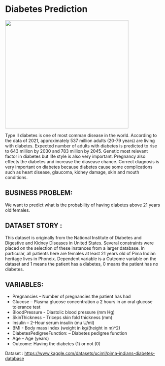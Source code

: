 # Diabetes Prediction

<img src="https://user-images.githubusercontent.com/82174541/216432199-face2803-3f8f-4d56-af2e-2399376fee07.JPG" width=400 height=350px>



Type II diabetes is one of most comman disease in the world. According to the data of 2021, approximately 537 million adults (20-79 years) are living with diabetes. Expected number of adults with diabetes is predicted to rise to 643 million by 2030 and 783 million by 2045. Genetic most relevant factor in diabetes but life style is also very important. Pregnancy also effects the diabetes and increase the diasease chance. Correct diagnosis is very important on diabetes because diabetes cause some complications such as heart disease, glaucoma, kidney damage, skin and mouth conditions. 
 
 ## BUSINESS PROBLEM:

We want to predict what is the probability of having diabetes above 21 years old females.

## DATASET STORY :

This dataset is originally from the National Institute of Diabetes and Digestive and Kidney Diseases in United States. Several constraints were placed on the selection of these instances from a larger database. In particular, all patients here are females at least 21 years old of Pima Indian heritage lives in Phoneix. 
Dependent variable is a Outcome variable on the dataset and 1 means the patient has a diabetes, 0 means the patient has no diabetes. 

## VARIABLES:

* Pregnancies – Number of pregnancies the patient has had
* Glucose – Plasma glucose concentration a 2 hours in an oral glucose tolerance test
* BloodPressure - Diastolic blood pressure (mm Hg)
* SkinThickness – Triceps skin fold thickness (mm)
* Insulin – 2-Hour serum insulin (mu U/ml)
* BMI - Body mass index (weight in kg/(height in m)^2)
* DiabetesPedigreeFunction: – Diabetes pedigree function
* Age – Age (years)
* Outcome: Having the diabetes (1) or not (0)

Dataset : https://www.kaggle.com/datasets/uciml/pima-indians-diabetes-database
